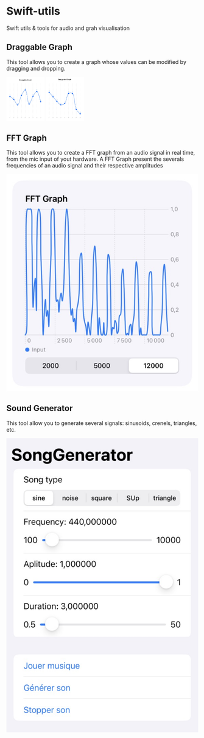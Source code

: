 # Swift-utils

Swift utils & tools for audio and grah visualisation

## Draggable Graph

This tool allows you to create a graph whose values can be modified by dragging and dropping.

<p float="left">
  <img src="./DraggableGraph/Drag1.jpg" width="100" />
  <img src="./DraggableGraph/Drag2.jpg" width="100" /> 
</p>

## FFT Graph

This tool allows you to create a FFT graph from an audio signal in real time, from the mic input of yout hardware.
A FFT Graph present the severals frequencies of an audio signal and their respective amplitudes

![Image FFT](./FFTGraph/FFT.jpg)

## Sound Generator

This tool allow you to generate several signals: sinusoids, crenels, triangles, etc.

![Image SGenerator](./SoundGenerator/SoundGenerator.jpg)


